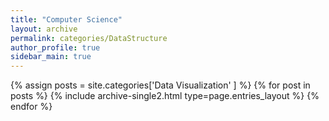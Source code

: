 ```yaml
---
title: "Computer Science"
layout: archive
permalink: categories/DataStructure
author_profile: true
sidebar_main: true
---
```



{% assign posts = site.categories['Data Visualization' ] %}
{% for post in posts %} {% include archive-single2.html type=page.entries_layout %} {% endfor %}